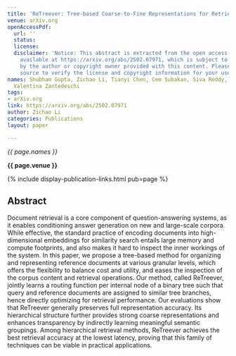 ```yaml
---
title: 'ReTreever: Tree-based Coarse-to-Fine Representations for Retrieval'
venue: arXiv.org
openAccessPdf:
  url: ''
  status:
  license:
  disclaimer: 'Notice: This abstract is extracted from the open access paper or abstract
    available at https://arxiv.org/abs/2502.07971, which is subject to the license
    by the author or copyright owner provided with this content. Please go to the
    source to verify the license and copyright information for your use.'
names: Shubham Gupta, Zichao Li, Tianyi Chen, Cem Subakan, Siva Reddy, Perouz Taslakian,
  Valentina Zantedeschi
tags:
- arXiv.org
link: https://arxiv.org/abs/2502.07971
author: Zichao Li
categories: Publications
layout: paper

---
```


*{{ page.names }}*

**{{ page.venue }}**

{% include display-publication-links.html pub=page %}

## Abstract

Document retrieval is a core component of question-answering systems, as it enables conditioning answer generation on new and large-scale corpora. While effective, the standard practice of encoding documents into high-dimensional embeddings for similarity search entails large memory and compute footprints, and also makes it hard to inspect the inner workings of the system. In this paper, we propose a tree-based method for organizing and representing reference documents at various granular levels, which offers the flexibility to balance cost and utility, and eases the inspection of the corpus content and retrieval operations. Our method, called ReTreever, jointly learns a routing function per internal node of a binary tree such that query and reference documents are assigned to similar tree branches, hence directly optimizing for retrieval performance. Our evaluations show that ReTreever generally preserves full representation accuracy. Its hierarchical structure further provides strong coarse representations and enhances transparency by indirectly learning meaningful semantic groupings. Among hierarchical retrieval methods, ReTreever achieves the best retrieval accuracy at the lowest latency, proving that this family of techniques can be viable in practical applications.
